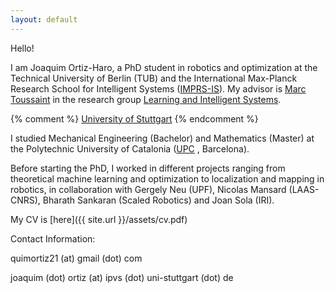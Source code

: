 ```yaml
---
layout: default
---
```


Hello!

I am Joaquim Ortiz-Haro, a PhD student in robotics and optimization at the Technical University of Berlin (TUB) and the International Max-Planck Research School for Intelligent Systems ([IMPRS-IS](https://imprs.is.mpg.de/)). My advisor is [Marc Toussaint](https://www.user.tu-berlin.de/mtoussai/index.html) in the research group [Learning and Intelligent Systems](https://argmin.lis.tu-berlin.de/).

{% comment %} [University of Stuttgart](https://www.uni-stuttgart.de/en/) {% endcomment %}

I studied Mechanical Engineering (Bachelor) and Mathematics (Master) at the Polytechnic University of Catalonia ([UPC](https://www.upc.edu/en?set_language=en) , Barcelona). 

Before starting the PhD, I worked in different projects ranging from theoretical machine learning and optimization to localization and mapping in robotics, in collaboration with Gergely Neu (UPF), Nicolas Mansard (LAAS-CNRS), Bharath Sankaran (Scaled Robotics) and Joan Sola (IRI). 

<!-- <div style="text-align: center;"> -->
<!-- <img src="{{site.url}}/images/20210103_170909.jpeg" style="width: 40%;"> -->
<!-- </div> -->

My CV is [here]({{ site.url }}/assets/cv.pdf)

Contact Information: 

quimortiz21 (at) gmail (dot) com 

joaquim (dot) ortiz (at) ipvs (dot) uni-stuttgart (dot) de

